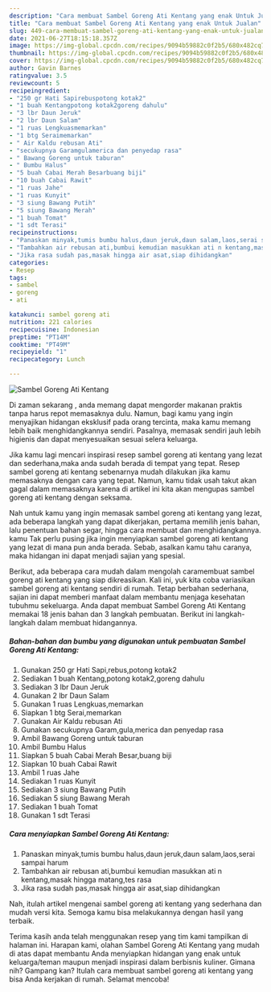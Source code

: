 ```yaml
---
description: "Cara membuat Sambel Goreng Ati Kentang yang enak Untuk Jualan"
title: "Cara membuat Sambel Goreng Ati Kentang yang enak Untuk Jualan"
slug: 449-cara-membuat-sambel-goreng-ati-kentang-yang-enak-untuk-jualan
date: 2021-06-27T18:15:18.357Z
image: https://img-global.cpcdn.com/recipes/9094b59882c0f2b5/680x482cq70/sambel-goreng-ati-kentang-foto-resep-utama.jpg
thumbnail: https://img-global.cpcdn.com/recipes/9094b59882c0f2b5/680x482cq70/sambel-goreng-ati-kentang-foto-resep-utama.jpg
cover: https://img-global.cpcdn.com/recipes/9094b59882c0f2b5/680x482cq70/sambel-goreng-ati-kentang-foto-resep-utama.jpg
author: Gavin Barnes
ratingvalue: 3.5
reviewcount: 5
recipeingredient:
- "250 gr Hati Sapirebuspotong kotak2"
- "1 buah Kentangpotong kotak2goreng dahulu"
- "3 lbr Daun Jeruk"
- "2 lbr Daun Salam"
- "1 ruas Lengkuasmemarkan"
- "1 btg Seraimemarkan"
- " Air Kaldu rebusan Ati"
- "secukupnya Garamgulamerica dan penyedap rasa"
- " Bawang Goreng untuk taburan"
- " Bumbu Halus"
- "5 buah Cabai Merah Besarbuang biji"
- "10 buah Cabai Rawit"
- "1 ruas Jahe"
- "1 ruas Kunyit"
- "3 siung Bawang Putih"
- "5 siung Bawang Merah"
- "1 buah Tomat"
- "1 sdt Terasi"
recipeinstructions:
- "Panaskan minyak,tumis bumbu halus,daun jeruk,daun salam,laos,serai sampai harum"
- "Tambahkan air rebusan ati,bumbui kemudian masukkan ati n kentang,masak hingga matang,tes rasa"
- "Jika rasa sudah pas,masak hingga air asat,siap dihidangkan"
categories:
- Resep
tags:
- sambel
- goreng
- ati

katakunci: sambel goreng ati 
nutrition: 221 calories
recipecuisine: Indonesian
preptime: "PT14M"
cooktime: "PT49M"
recipeyield: "1"
recipecategory: Lunch

---
```



![Sambel Goreng Ati Kentang](https://img-global.cpcdn.com/recipes/9094b59882c0f2b5/680x482cq70/sambel-goreng-ati-kentang-foto-resep-utama.jpg)

Di zaman  sekarang , anda memang dapat mengorder makanan praktis tanpa harus repot memasaknya dulu. Namun, bagi kamu yang ingin menyajikan hidangan eksklusif pada orang tercinta, maka kamu memang lebih baik menghidangkannya sendiri. Pasalnya, memasak sendiri jauh lebih higienis dan dapat menyesuaikan sesuai selera keluarga.

Jika kamu lagi mencari inspirasi resep sambel goreng ati kentang yang lezat dan sederhana,maka anda sudah berada di tempat yang tepat. Resep sambel goreng ati kentang  sebenarnya mudah dilakukan jika kamu memasaknya dengan cara yang tepat. Namun, kamu tidak usah takut akan gagal dalam memasaknya 
karena di artikel ini kita akan mengupas sambel goreng ati kentang dengan seksama.  



Nah untuk kamu yang ingin memasak sambel goreng ati kentang yang lezat, ada beberapa langkah yang dapat dikerjakan, pertama memilih jenis bahan, lalu penentuan bahan segar, hingga cara membuat dan menghidangkannya. kamu Tak perlu pusing jika ingin menyiapkan sambel goreng ati kentang yang lezat di mana pun anda berada. Sebab, asalkan kamu  tahu caranya, maka hidangan ini dapat menjadi sajian yang spesial.

Berikut, ada beberapa cara mudah dalam mengolah caramembuat sambel goreng ati kentang yang siap dikreasikan. Kali ini, yuk kita coba variasikan sambel goreng ati kentang sendiri di rumah. Tetap berbahan sederhana, sajian ini dapat memberi manfaat dalam membantu menjaga kesehatan tubuhmu sekeluarga. Anda dapat membuat Sambel Goreng Ati Kentang memakai 18 jenis bahan dan 3 langkah pembuatan. Berikut ini langkah-langkah dalam membuat hidangannya.

<!--inarticleads1-->

##### Bahan-bahan dan bumbu yang digunakan untuk pembuatan Sambel Goreng Ati Kentang:

1. Gunakan 250 gr Hati Sapi,rebus,potong kotak2
1. Sediakan 1 buah Kentang,potong kotak2,goreng dahulu
1. Sediakan 3 lbr Daun Jeruk
1. Gunakan 2 lbr Daun Salam
1. Gunakan 1 ruas Lengkuas,memarkan
1. Siapkan 1 btg Serai,memarkan
1. Gunakan  Air Kaldu rebusan Ati
1. Gunakan secukupnya Garam,gula,merica dan penyedap rasa
1. Ambil  Bawang Goreng untuk taburan
1. Ambil  Bumbu Halus
1. Siapkan 5 buah Cabai Merah Besar,buang biji
1. Siapkan 10 buah Cabai Rawit
1. Ambil 1 ruas Jahe
1. Sediakan 1 ruas Kunyit
1. Sediakan 3 siung Bawang Putih
1. Sediakan 5 siung Bawang Merah
1. Sediakan 1 buah Tomat
1. Gunakan 1 sdt Terasi




<!--inarticleads2-->

##### Cara menyiapkan Sambel Goreng Ati Kentang:

1. Panaskan minyak,tumis bumbu halus,daun jeruk,daun salam,laos,serai sampai harum
1. Tambahkan air rebusan ati,bumbui kemudian masukkan ati n kentang,masak hingga matang,tes rasa
1. Jika rasa sudah pas,masak hingga air asat,siap dihidangkan




Nah, itulah artikel mengenai  sambel goreng ati kentang  yang sederhana dan mudah versi kita. Semoga kamu bisa melakukannya dengan hasil yang terbaik. 

Terima kasih anda telah menggunakan resep yang tim kami tampilkan di halaman ini. Harapan kami, olahan  Sambel Goreng Ati Kentang yang mudah di atas dapat membantu Anda menyiapkan hidangan yang enak untuk keluarga/teman maupun menjadi inspirasi dalam berbisnis kuliner. Gimana nih? Gampang kan? Itulah cara membuat sambel goreng ati kentang yang bisa Anda kerjakan di rumah. Selamat mencoba!

